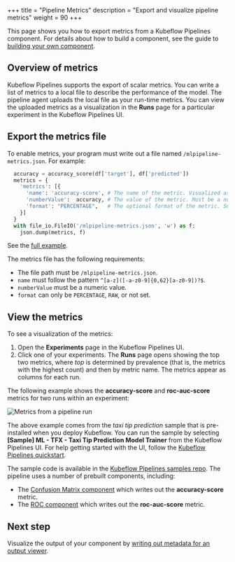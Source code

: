 +++
title = "Pipeline Metrics"
description = "Export and visualize pipeline metrics"
weight = 90
+++

This page shows you how to export metrics from a Kubeflow Pipelines component.
For details about how to build a component, see the guide to
[building your own component](/docs/pipelines/sdk/build-component/).

## Overview of metrics

Kubeflow Pipelines supports the export of scalar metrics. You can write a list
of metrics to a local file to describe the performance of the model. The
pipeline agent uploads the local file as your run-time metrics. You can view the
uploaded metrics as a visualization in the **Runs** page for a particular
experiment in the Kubeflow Pipelines UI.

## Export the metrics file

To enable metrics, your program must write out a file named
`/mlpipeline-metrics.json`. For example:

```Python
  accuracy = accuracy_score(df['target'], df['predicted'])
  metrics = {
    'metrics': [{
      'name': 'accuracy-score', # The name of the metric. Visualized as the column name in the runs table.
      'numberValue':  accuracy, # The value of the metric. Must be a numeric value.
      'format': "PERCENTAGE",   # The optional format of the metric. Supported values are "RAW" (displayed in raw format) and "PERCENTAGE" (displayed in percentage format).
    }]
  }
  with file_io.FileIO('/mlpipeline-metrics.json', 'w') as f:
    json.dump(metrics, f)
```

See the
[full example](https://github.com/kubeflow/pipelines/blob/master/components/local/confusion_matrix/src/confusion_matrix.py).

The metrics file has the following requirements:

* The file path must be `/mlpipeline-metrics.json`.
* `name` must follow the pattern `^[a-z]([-a-z0-9]{0,62}[a-z0-9])?$`.
* `numberValue` must be a numeric value.
* `format` can only be `PERCENTAGE`, `RAW`, or not set.

## View the metrics

To see a visualization of the metrics:

1. Open the **Experiments** page in the Kubeflow Pipelines UI.
1. Click one of your experiments. The **Runs** page opens showing the top two
  metrics, where *top* is determined by prevalence (that is, the metrics with
  the highest count) and then by metric name.
  The metrics appear as columns for each run.

The following example shows the **accuracy-score** and
**roc-auc-score** metrics for two runs within an experiment:

<img src="/docs/images/pipelines/taxi-tip-run-scores.png"
  alt="Metrics from a pipeline run"
  class="mt-3 mb-3 border border-info rounded">

The above example comes from the *taxi tip prediction* sample that is
pre-installed when you deploy Kubeflow. You can run the sample by selecting **[Sample]
ML - TFX - Taxi Tip Prediction Model Trainer** from the Kubeflow Pipelines UI.
For help getting started with the UI, follow the
[Kubeflow Pipelines quickstart](/docs/pipelines/pipelines-quickstart/).

The sample code is available in the [Kubeflow Pipelines samples
repo](https://github.com/kubeflow/pipelines/tree/master/samples/tfx). The
pipeline uses a number of prebuilt components, including:

* The [Confusion Matrix
  component](https://github.com/kubeflow/pipelines/blob/master/components/local/confusion_matrix/src/confusion_matrix.py)
  which writes out the **accuracy-score** metric.
* The [ROC
  component](https://github.com/kubeflow/pipelines/blob/master/components/local/roc/src/roc.py)
  which writes out the **roc-auc-score** metric.

## Next step

Visualize the output of your component by [writing out metadata for an output
viewer](/docs/pipelines/metrics/output-viewer/).
